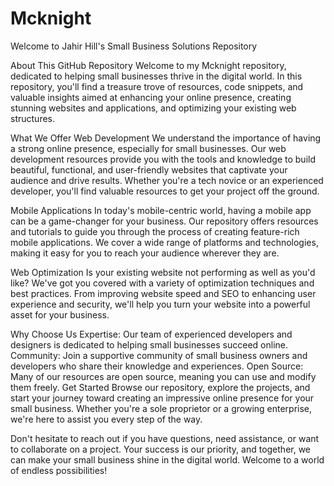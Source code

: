 # Mcknight
Welcome to Jahir Hill's Small Business Solutions Repository

About This GitHub Repository
Welcome to my Mcknight repository, dedicated to helping small businesses thrive in the digital world. In this repository, you'll find a treasure trove of resources, code snippets, and valuable insights aimed at enhancing your online presence, creating stunning websites and applications, and optimizing your existing web structures.

What We Offer
Web Development
We understand the importance of having a strong online presence, especially for small businesses. Our web development resources provide you with the tools and knowledge to build beautiful, functional, and user-friendly websites that captivate your audience and drive results. Whether you're a tech novice or an experienced developer, you'll find valuable resources to get your project off the ground.

Mobile Applications
In today's mobile-centric world, having a mobile app can be a game-changer for your business. Our repository offers resources and tutorials to guide you through the process of creating feature-rich mobile applications. We cover a wide range of platforms and technologies, making it easy for you to reach your audience wherever they are.

Web Optimization
Is your existing website not performing as well as you'd like? We've got you covered with a variety of optimization techniques and best practices. From improving website speed and SEO to enhancing user experience and security, we'll help you turn your website into a powerful asset for your business.

Why Choose Us
Expertise: Our team of experienced developers and designers is dedicated to helping small businesses succeed online.
Community: Join a supportive community of small business owners and developers who share their knowledge and experiences.
Open Source: Many of our resources are open source, meaning you can use and modify them freely.
Get Started
Browse our repository, explore the projects, and start your journey toward creating an impressive online presence for your small business. Whether you're a sole proprietor or a growing enterprise, we're here to assist you every step of the way.

Don't hesitate to reach out if you have questions, need assistance, or want to collaborate on a project. Your success is our priority, and together, we can make your small business shine in the digital world. Welcome to a world of endless possibilities!
